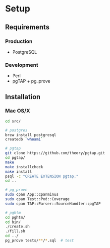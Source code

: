 
# Setup


## Requirements

### Production

* PostgreSQL

### Development

* Perl
* pgTAP + pg_prove


## Installation

### Mac OS/X

```bash
cd src/

# postgres
brew install postgresql
createdb `whoami`

# pgtap
git clone https://github.com/theory/pgtap.git
cd pgtap/
make
make installcheck
make install
psql -c "CREATE EXTENSION pgtap;"
cd ..

# pg_prove
sudo cpan App::cpanminus
sudo cpan Test::Pod::Coverage
sudo cpan TAP::Parser::SourceHandler::pgTAP

# pghtm
cd pghtm/
cd bin/
./create.sh
./fill.sh
cd ../
pg_prove tests/**/*.sql  # test
```

